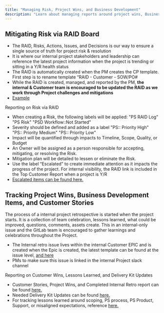 ```yaml
---
title: "Managing Risk, Project Wins, and Business Development"
description: "Learn about managing reports around project wins, Business Development Items, and Customer Stories."
---
```


## Mitigating Risk via RAID Board

* The RAID, Risks, Actions, Issues, and Decisions is our way to ensure a single source of truth for project risk & resolution
* It is where our internal project stakeholders and leadership can reference the latest project information when the project is trending or sitting in a Y/R health status
* The RAID is automatically created when the PM creates the CP template. First step is to rename template “RAID - Customer - SOW/PO#
* While the RAID is created, managed, and reported by the PM, **the internal & Customer team is encouraged to be updated the RAID as we work through Project challenges and mitigations**
* [Example](https://gitlab.com/gitlab-com/customer-success/professional-services-group/professional-services-delivery/gitlab-professional-services/autozone/SOW-2464/-/boards/7689705?label_name[]=PS%20RAID%20Log "RAID Log")

Reporting on Risk via RAID

* When creating a Risk, the following labels will be applied: "PS RAID Log" "PS Risk" "PSD Workflow::Not Started"
* Severity should be defined and added as a label "PS:: Priority High" "PS:: Priority Medium" "PS:: Priority Low"
* Impact will be quantified through impacts to Timeline, Scope, Quality, or Budget
* An Owner will be assigned as a person responsible for accepting, mitigating, or resolving the Risk.
* Mitigation plan will be detailed to lessen or eliminate the Risk.
* Use the label “Escalated” to create immediate attention as it impacts the progress of the project. For internal visibility, the RAID link is included in the Top Customer Report when a project is Y/R
* [Escalated items can be found here.](https://gitlab.com/groups/gitlab-com/customer-success/professional-services-group/-/issues/?sort=updated_desc&state=opened&label_name%5B%5D=Escalated&first_page_size=20)

## Tracking Project Wins, Business Development Items, and Customer Stories

The process of a internal project retrospective is started when the project starts. It is a collection of team celebration, lessons learned, what could be improved, questions, comments, assets create. This in an internal-only issue and the GitLab team is encouraged to gather learnings and celebrations throughout the Project.

* The Internal retro issue lives within the internal Customer EPIC and is created when the Epic is created, the latest template can be found at the issue level, [and here](https://gitlab.com/gitlab-com/customer-success/professional-services-group/ww-consulting/ps-plan/-/blob/master/.gitlab/issue_templates/project_retrospective.md?ref_type=heads)
* PMs to make sure this issue is linked in the internal Project slack channel

Reporting on Customer Wins, Lessons Learned, and Delivery Kit Updates

* Customer Stories, Project Wins, and Completed Internal Retro report can be found [here.](https://gitlab.com/groups/gitlab-com/customer-success/professional-services-group/-/issues/?sort=updated_desc&state=opened&or%5Blabel_name%5D%5B%5D=RetroComplete&or%5Blabel_name%5D%5B%5D=CustomerStory&or%5Blabel_name%5D%5B%5D=ProjectWin&first_page_size=20)
* Needed Delivery Kit Updates can be found [here.](https://gitlab.com/groups/gitlab-com/customer-success/professional-services-group/-/issues/?sort=updated_desc&state=opened&label_name%5B%5D=Delivery%20Kit%20Update&first_page_size=20)
* For tracking lessons learned around scoping, PS process, PS Product, Support, or misaligned expectations, reference [here.](https://gitlab.com/groups/gitlab-com/customer-success/professional-services-group/-/issues/?sort=updated_desc&state=opened&or%5Blabel_name%5D%5B%5D=llProduct&or%5Blabel_name%5D%5B%5D=llPsProcess&or%5Blabel_name%5D%5B%5D=llFinanceDelays&or%5Blabel_name%5D%5B%5D=WE-scoping&or%5Blabel_name%5D%5B%5D=llSupport&or%5Blabel_name%5D%5B%5D=llExpectation&first_page_size=20)

